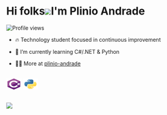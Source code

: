 <h1 align="left">Hi folks<img src="https://raw.githubusercontent.com/kaueMarques/kaueMarques/master/hi.gif" width="30px">I'm Plinio Andrade</h1>
<p align="left"> <img src="https://komarev.com/ghpvc/?username=plinio-andrade&color=yellow" alt="Profile views" /> </p>


- 🔥 Technology student focused in continuous improvement  

- 🌱 I’m currently learning C#/.NET & Python

- 👨‍💻 More at [plinio-andrade](https://github.com/plinio-andrade)

<div style="display: inline_block"><br>
  <img align="center" alt="Csharp" height="30" width="40" src="https://raw.githubusercontent.com/devicons/devicon/master/icons/csharp/csharp-original.svg">
  <img align="center" alt="Python" height="30" width="40" src="https://raw.githubusercontent.com/devicons/devicon/master/icons/python/python-original.svg">
</div>
<br>
<br>
<div>
  <a/>
    <img height="150em" src="https://github-readme-stats.vercel.app/api?username=plinio-andrade&show_icons=true&theme=nightowl&include_all_commits=true&count_private=true"/>
    <!--<img height="150em" src="https://github-readme-stats.vercel.app/api/top-langs/?username=plinio-andrade&layout=compact&langs_count=16&theme=nightowl"/> -->
</div>

<!--src="https://raw.githubusercontent.com/gist/plinio-andrade/1904454ba361829b370afdef705477c9/raw/aecba8751f1c5ef78bfa164a8233a87f294ce6de/githubcard.svg"/>
<img align="right" height="590em" -->


<!--
**plinio-andrade/plinio-andrade** is a ✨ _special_ ✨ repository because its `README.md` (this file) appears on your GitHub profile.

Here are some ideas to get you started:

- 🔭 I’m currently working on ...
- 🌱 I’m currently learning ...
- 👯 I’m looking to collaborate on ...
- 🤔 I’m looking for help with ...
- 💬 Ask me about ...
- 📫 How to reach me: ...
- 😄 Pronouns: ...
- ⚡ Fun fact: ...
-->
